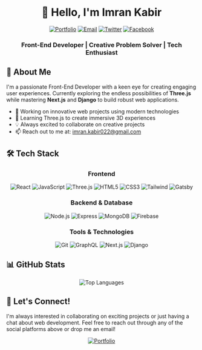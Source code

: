 <div align="center">
  
# 👋 Hello, I'm Imran Kabir
  
[![Portfolio](https://img.shields.io/badge/Portfolio-000000?style=for-the-badge&logo=vercel&logoColor=white)](https://imran-kabir.vercel.app)
[![Email](https://img.shields.io/badge/Email-D14836?style=for-the-badge&logo=gmail&logoColor=white)](mailto:imran.kabir022@gmail.com)
[![Twitter](https://img.shields.io/badge/Twitter-1DA1F2?style=for-the-badge&logo=twitter&logoColor=white)](https://twitter.com/imrankabir97)
[![Facebook](https://img.shields.io/badge/Facebook-1877F2?style=for-the-badge&logo=facebook&logoColor=white)](https://fb.com/imrankabir97)

### Front-End Developer | Creative Problem Solver | Tech Enthusiast

</div>

## 🚀 About Me

I'm a passionate Front-End Developer with a keen eye for creating engaging user experiences. Currently exploring the endless possibilities of **Three.js** while mastering **Next.js** and **Django** to build robust web applications.

- 🔭 Working on innovative web projects using modern technologies
- 🌱 Learning Three.js to create immersive 3D experiences
- 💡 Always excited to collaborate on creative projects
- 📫 Reach out to me at: [imran.kabir022@gmail.com](mailto:imran.kabir022@gmail.com)

## 🛠️ Tech Stack

<div align="center">

### Frontend
![React](https://img.shields.io/badge/React-20232A?style=for-the-badge&logo=react&logoColor=61DAFB)
![JavaScript](https://img.shields.io/badge/JavaScript-F7DF1E?style=for-the-badge&logo=javascript&logoColor=black)
![Three.js](https://img.shields.io/badge/Three.js-000000?style=for-the-badge&logo=three.js&logoColor=white)
![HTML5](https://img.shields.io/badge/HTML5-E34F26?style=for-the-badge&logo=html5&logoColor=white)
![CSS3](https://img.shields.io/badge/CSS3-1572B6?style=for-the-badge&logo=css3&logoColor=white)
![Tailwind](https://img.shields.io/badge/Tailwind_CSS-38B2AC?style=for-the-badge&logo=tailwind-css&logoColor=white)
![Gatsby](https://img.shields.io/badge/Gatsby-663399?style=for-the-badge&logo=gatsby&logoColor=white)

### Backend & Database
![Node.js](https://img.shields.io/badge/Node.js-339933?style=for-the-badge&logo=nodedotjs&logoColor=white)
![Express](https://img.shields.io/badge/Express.js-000000?style=for-the-badge&logo=express&logoColor=white)
![MongoDB](https://img.shields.io/badge/MongoDB-47A248?style=for-the-badge&logo=mongodb&logoColor=white)
![Firebase](https://img.shields.io/badge/Firebase-FFCA28?style=for-the-badge&logo=firebase&logoColor=black)

### Tools & Technologies
![Git](https://img.shields.io/badge/Git-F05032?style=for-the-badge&logo=git&logoColor=white)
![GraphQL](https://img.shields.io/badge/GraphQL-E10098?style=for-the-badge&logo=graphql&logoColor=white)
![Next.js](https://img.shields.io/badge/Next.js-000000?style=for-the-badge&logo=nextdotjs&logoColor=white)
![Django](https://img.shields.io/badge/Django-092E20?style=for-the-badge&logo=django&logoColor=white)

</div>

## 📊 GitHub Stats

<div align="center">
  <img src="https://github-readme-stats.vercel.app/api/top-langs/?username=imrandev20&theme=radical&layout=compact" alt="Top Languages" />
</div>

## 🤝 Let's Connect!

I'm always interested in collaborating on exciting projects or just having a chat about web development. Feel free to reach out through any of the social platforms above or drop me an email!

<div align="center">

[![Portfolio](https://img.shields.io/badge/Check_out_my_portfolio-000000?style=for-the-badge&logo=vercel&logoColor=white)](https://imran-kabir.vercel.app)

</div>

